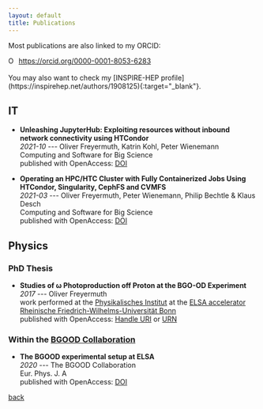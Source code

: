 ```yaml
---
layout: default
title: Publications
---
```


Most publications are also linked to my ORCID:
<div itemscope itemtype="https://schema.org/Person"><a itemprop="sameAs" content="https://orcid.org/0000-0001-8053-6283" href="https://orcid.org/0000-0001-8053-6283" target="orcid.widget" rel="me noopener noreferrer" style="vertical-align:top;"><img src="https://orcid.org/sites/default/files/images/orcid_16x16.png" style="width:1em;margin-right:.5em;" alt="ORCID iD icon">https://orcid.org/0000-0001-8053-6283</a></div>
<br />
You may also want to check my [INSPIRE-HEP profile](https://inspirehep.net/authors/1908125){:target="_blank"}.
<br />

## IT

* __Unleashing JupyterHub: Exploiting resources without inbound network connectivity using HTCondor__  
_2021-10_ --- Oliver Freyermuth, Katrin Kohl, Peter Wienemann  
Computing and Software for Big Science  
published with OpenAccess: [DOI](https://doi.org/10.1007/s41781-021-00063-1)

* __Operating an HPC/HTC Cluster with Fully Containerized Jobs Using HTCondor, Singularity, CephFS and CVMFS__  
_2021-03_ --- Oliver Freyermuth, Peter Wienemann, Philip Bechtle & Klaus Desch  
Computing and Software for Big Science  
published with OpenAccess: [DOI](https://doi.org/10.1007/s41781-020-00050-y)

## Physics

### PhD Thesis

* __Studies of ω Photoproduction off Proton at the BGO-OD Experiment__  
_2017_ --- Oliver Freyermuth  
work performed at the [Physikalisches Institut](https://www.pi.uni-bonn.de/) at the [ELSA accelerator](https://www-elsa.physik.uni-bonn.de/)  
[Rheinische Friedrich-Wilhelms-Universität Bonn](https://www.uni-bonn.de/)  
published with OpenAccess: [Handle URI](https://hdl.handle.net/20.500.11811/7263) or
[URN](https://nbn-resolving.org/urn:nbn:de:hbz:5n-48397)

### Within the [BGOOD Collaboration](https://bgo-od.physik.uni-bonn.de/)

* __The BGOOD experimental setup at ELSA__  
_2020_ --- The BGOOD Collaboration  
Eur. Phys. J. A  
published with OpenAccess: [DOI](https://doi.org/10.1140/epja/s10050-020-00107-x)

[back](../)
